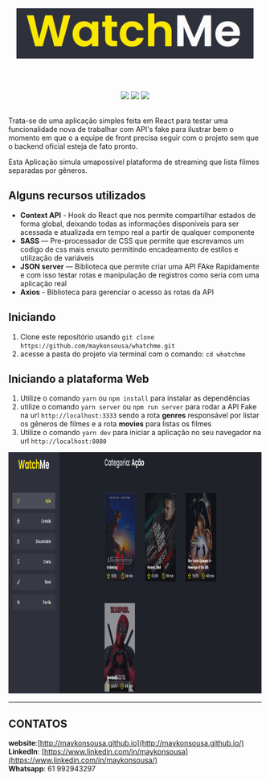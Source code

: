 <div align="center">
  <img src="./src/assets/logoReadme.png" height="100px" alt="whatme"/>
</div>

<div align="center">

 

 <br><br>

  ![](https://img.shields.io/badge/autor-Maykon%20Sousa-brightgreen)
  ![](https://img.shields.io/badge/Language-Typescript-brightgreen)
  ![](https://img.shields.io/badge/Front--End-ReactJS-brightgreen)
  
</div> 

 <br>
  Trata-se de uma aplicação simples feita em React para testar uma funcionalidade nova de trabalhar com API's fake para ilustrar bem o momento em que o a equipe de front precisa seguir com o projeto sem que o backend oficial esteja  de  fato pronto.

  Esta Aplicação simula umapossivel plataforma de streaming que lista filmes separadas por gêneros.

## Alguns recursos utilizados


- **Context API** - Hook do React que nos permite compartilhar estados de forma global, deixando todas as informações disponíveis para ser acessada e atualizada em tempo real a partir de qualquer componente
- **SASS** — Pre-processador de CSS que permite que escrevamos um codigo de css mais enxuto permitindo encadeamento de estilos e utilização de variáveis
- **JSON server** — Biblioteca que permite criar uma API FAke Rapidamente e com isso testar rotas e manipulação de registros como seria com uma aplicação real
- **Axios** - Biblioteca para gerenciar o acesso às rotas da API


## Iniciando

1. Clone este  reposítório usando `git clone https://github.com/maykonsousa/whatchme.git`
2. acesse a pasta do projeto via terminal com o comando: `cd whatchme`  




## Iniciando a plataforma Web

1. Utilize o comando  `yarn` ou `npm install` para instalar as dependências
2. utilize o comando `yarn server` ou  `npm run server` para rodar a API Fake na url `http://localhost:3333` sendo a rota **genres** responsável por listar os gêneros de filmes e a rota **movies** para listas os filmes
3. Utilize o comando `yarn dev` para iniciar a aplicação no seu navegador na url `http://localhost:8080`



<div align="center">
  <img src="./src/assets/print.png" height="480px" alt="Next Controll"/>
</div>

***



## CONTATOS
**website**:[http://maykonsousa.github.io](http://maykonsousa.github.io/)  
**LinkedIn**: [https://www.linkedin.com/in/maykonsousa](https://www.linkedin.com/in/maykonsousa/)  
**Whatsapp**: 61 992943297